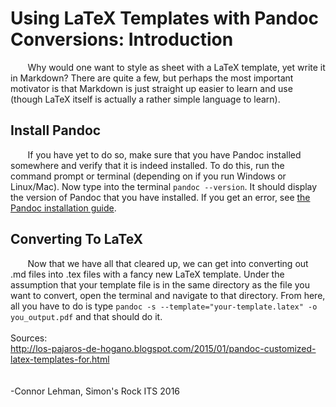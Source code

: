 # Using LaTeX Templates with Pandoc Conversions: Introduction #
&nbsp;&nbsp;&nbsp;&nbsp;&nbsp;&nbsp; Why would one want to style as sheet with a LaTeX template, yet write it in Markdown? There are quite a few, but perhaps the most important motivator is that Markdown is just straight up easier to learn and use (though LaTeX itself is actually a rather simple language to learn). 
## Install Pandoc ##
&nbsp;&nbsp;&nbsp;&nbsp;&nbsp;&nbsp; If you have yet to do so, make sure that you have Pandoc installed somewhere and verify that it is indeed installed. To do this, run the command prompt or terminal (depending on if you run Windows or Linux/Mac). Now type into the terminal `pandoc --version`. It should display the version of Pandoc that you have installed. If you get an error, see [the Pandoc installation guide](http://pandoc.org/installing.html). 
## Converting To LaTeX ##
&nbsp;&nbsp;&nbsp;&nbsp;&nbsp;&nbsp; Now that we have all that cleared up, we can get into converting out .md files into .tex files with a fancy new LaTeX template. Under the assumption that your template file is in the same directory as the file you want to convert, open the terminal and navigate to that directory. From here, all you have to do is type `pandoc -s --template="your-template.latex" -o you_output.pdf` and that should do it.
<br />
<br /> 
Sources:<br />
http://los-pajaros-de-hogano.blogspot.com/2015/01/pandoc-customized-latex-templates-for.html
<br />
<br />
<br />
-Connor Lehman, Simon's Rock ITS 2016